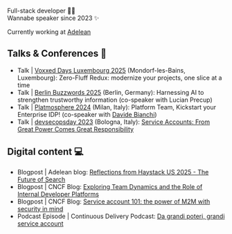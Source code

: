 Full-stack developer 👩‍💻  
Wannabe speaker since 2023 ✨

Currently working at [Adelean](https://www.adelean.com/)

## Talks & Conferences 🎤

- Talk | [Voxxed Days Luxembourg 2025](https://luxembourg.voxxeddays.com/en/) (Mondorf-les-Bains, Luxembourg): Zero-Fluff Redux: modernize your projects, one slice at a time
- Talk | [Berlin Buzzwords 2025](http://2025.berlinbuzzwords.de/) (Berlin, Germany): Harnessing AI to strengthen trustworthy information (co-speaker with Lucian Precup)
- Talk | [Platmosphere 2024](https://platmosphere.com/) (Milan, Italy): Platform Team, Kickstart your Enterprise IDP! (co-speaker with [Davide Bianchi](https://github.com/davidebianchi))
- Talk | [devsecopsday 2023](https://2023.devsecopsday.it/) (Bologna, Italy): [Service Accounts: From Great Power Comes Great Responsibility](https://www.youtube.com/watch?v=_ImQfVtttcg)

## Digital content 💻

- Blogpost | Adelean blog: [Reflections from Haystack US 2025 - The Future of Search](https://www.adelean.com/en/blog/20250516_haystack_2025/)
- Blogpost | CNCF Blog: [Exploring Team Dynamics and the Role of Internal Developer Platforms](https://www.cncf.io/blog/2024/06/21/exploring-team-dynamics-and-the-role-of-internal-developer-platforms/)
- Blogpost | CNCF Blog: [Service account 101: the power of M2M with security in mind](https://www.cncf.io/blog/2023/06/01/service-account-101-the-power-of-m2m-with-security-in-mind/)
- Podcast Episode | Continuous Delivery Podcast: [Da grandi poteri, grandi service account](https://open.spotify.com/episode/5BUeB1iM1IK6e06S1yYJDo?si=569e07a04a184cdb)
